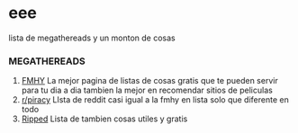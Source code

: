 # eee
lista de megathereads y un monton de cosas

### MEGATHEREADS
1. [FMHY](https://fmhy.net) La mejor pagina de listas de cosas gratis que te pueden servir para tu dia a dia tambien la mejor en recomendar sitios de peliculas
1. [r/piracy](https://www.reddit.com/r/Piracy/wiki/megathread) LIsta de reddit casi igual a la fmhy en lista solo que diferente en todo
1. [Ripped](https://ripped.guide/) Lista de tambien cosas utiles y gratis


